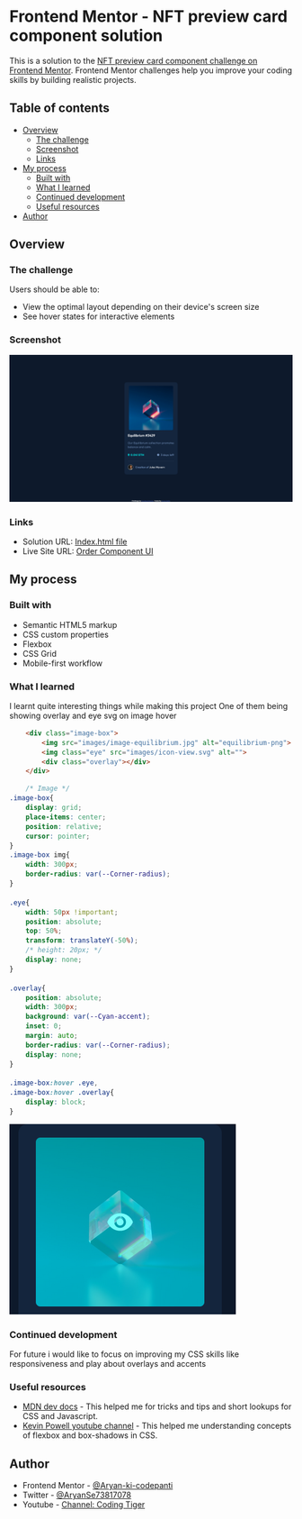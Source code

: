# Frontend Mentor - NFT preview card component solution

This is a solution to the [NFT preview card component challenge on Frontend Mentor](https://www.frontendmentor.io/challenges/nft-preview-card-component-SbdUL_w0U). Frontend Mentor challenges help you improve your coding skills by building realistic projects. 

## Table of contents

- [Overview](#overview)
  - [The challenge](#the-challenge)
  - [Screenshot](#screenshot)
  - [Links](#links)
- [My process](#my-process)
  - [Built with](#built-with)
  - [What I learned](#what-i-learned)
  - [Continued development](#continued-development)
  - [Useful resources](#useful-resources)
- [Author](#author)

## Overview

### The challenge

Users should be able to:

- View the optimal layout depending on their device's screen size
- See hover states for interactive elements

### Screenshot

![](./readme-assets/screenshot.png)

### Links

- Solution URL: [Index.html file](./index.html)
- Live Site URL: [Order Component UI](https://aryan-ki-codepanti.github.io/nft-card-preview/)

## My process

### Built with

- Semantic HTML5 markup
- CSS custom properties
- Flexbox
- CSS Grid
- Mobile-first workflow

### What I learned

I learnt quite interesting things while making this project
One of them being showing overlay and eye svg on image hover 

```html
    <div class="image-box">
        <img src="images/image-equilibrium.jpg" alt="equilibrium-png">
        <img class="eye" src="images/icon-view.svg" alt="">
        <div class="overlay"></div>
    </div>
```
```css
    /* Image */
.image-box{
    display: grid;
    place-items: center;
    position: relative;
    cursor: pointer;
}
.image-box img{
    width: 300px;
    border-radius: var(--Corner-radius);
}

.eye{
    width: 50px !important;
    position: absolute;
    top: 50%;
    transform: translateY(-50%);
    /* height: 20px; */
    display: none;
}

.overlay{
    position: absolute;
    width: 300px;
    background: var(--Cyan-accent);
    inset: 0;
    margin: auto;
    border-radius: var(--Corner-radius);
    display: none;
}

.image-box:hover .eye,
.image-box:hover .overlay{
    display: block;
}
```
![](./readme-assets/overlay.png)


### Continued development

For future i would like to focus on improving my CSS skills like responsiveness and play about overlays and accents 

### Useful resources

- [MDN dev docs](https://developer.mozilla.org/) - This helped me for tricks and tips and short lookups for CSS and Javascript.
- [Kevin Powell youtube channel](https://www.youtube.com/kepowob) - This helped me  understanding concepts of flexbox and box-shadows in CSS.

## Author


- Frontend Mentor - [@Aryan-ki-codepanti](https://www.frontendmentor.io/profile/Aryan-ki-codepanti)
- Twitter - [@AryanSe73817078](https://www.twitter.com/AryanSe73817078)
- Youtube - [Channel: Coding Tiger](https://www.youtube.com/channel/UCkz7TnVuNBGEQOTa77lmZfA)